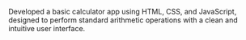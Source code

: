 Developed a basic calculator app using HTML, CSS, and JavaScript, designed to perform standard arithmetic operations with a clean and intuitive user interface.
